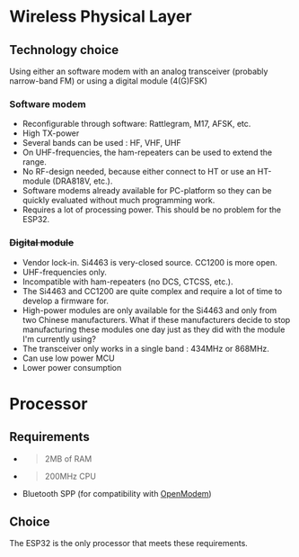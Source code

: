 # Wireless Physical Layer
## Technology choice
Using either an software modem with an analog transceiver (probably narrow-band FM) or using a digital module (4(G)FSK)

### Software modem
* Reconfigurable through software: Rattlegram, M17, AFSK, etc.
* High TX-power
* Several bands can be used : HF, VHF, UHF
* On UHF-frequencies, the ham-repeaters can be used to extend the range.
* No RF-design needed, because either connect to HT or use an HT-module (DRA818V, etc.).
* Software modems already available for PC-platform so they can be quickly evaluated without much programming work.
* Requires a lot of processing power.  This should be no problem for the ESP32.

### ~~Digital module~~
* Vendor lock-in.  Si4463 is very-closed source.  CC1200 is more open.
* UHF-frequencies only.
* Incompatible with ham-repeaters (no DCS, CTCSS, etc.).
* The Si4463 and CC1200 are quite complex and require a lot of time to develop a firmware for.
* High-power modules are only available for the Si4463 and only from two Chinese manufacturers.  What if these manufacturers decide to stop manufacturing these modules one day just as they did with the module I'm currently using?
* The transceiver only works in a single band : 434MHz or 868MHz.
* Can use low power MCU
* Lower power consumption

# Processor
## Requirements
* >2MB of RAM
* >200MHz CPU
* Bluetooth SPP (for compatibility with [OpenModem](https://unsigned.io/openmodem/))

## Choice
The ESP32 is the only processor that meets these requirements.

